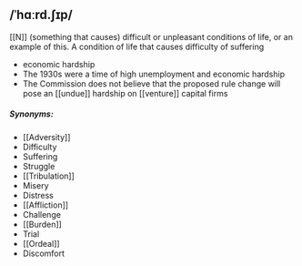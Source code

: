 ## /ˈhɑːrd.ʃɪp/
[[N]]
(something that causes) difficult or unpleasant conditions of life, or an example of this. A condition of life that causes difficulty of suffering

- economic hardship
- The 1930s were a time of high unemployment and economic hardship
- The Commission does not believe that the proposed rule change will pose an [[undue]] hardship on [[venture]] capital firms

##### Synonyms:
- [[Adversity]]
- Difficulty
- Suffering
- Struggle
- [[Tribulation]]
- Misery
- Distress
- [[Affliction]]
- Challenge
- [[Burden]]
- Trial
- [[Ordeal]]
- Discomfort

